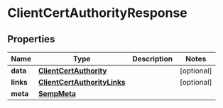 

# ClientCertAuthorityResponse


## Properties

| Name | Type | Description | Notes |
|------------ | ------------- | ------------- | -------------|
|**data** | [**ClientCertAuthority**](ClientCertAuthority.md) |  |  [optional] |
|**links** | [**ClientCertAuthorityLinks**](ClientCertAuthorityLinks.md) |  |  [optional] |
|**meta** | [**SempMeta**](SempMeta.md) |  |  |




